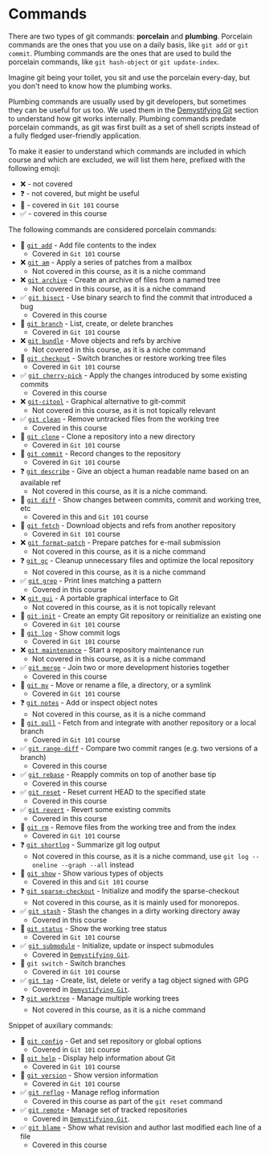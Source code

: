 # Commands

There are two types of git commands: **porcelain** and **plumbing**. Porcelain commands are the ones that you use on a
daily basis, like `git add` or `git commit`. Plumbing commands are the ones that are used to build the porcelain
commands, like `git hash-object` or `git update-index`.

Imagine git being your toilet, you sit and use the porcelain every-day, but you don't need to know how the plumbing
works.

Plumbing commands are usually used by git developers, but sometimes they can be useful for us too. We used them in
the [Demystifying Git](../00-theory) section to understand how git works internally. Plumbing commands predate
porcelain commands, as git was first built as a set of shell scripts instead of a fully fledged user-friendly
application.

To make it easier to understand which commands are included in which course and which are excluded, we will list them
here, prefixed with the following emoji:

* :x: - not covered
* :question: - not covered, but might be useful
* :school_satchel: - covered in `Git 101` course
* :white_check_mark: - covered in this course

The following commands are considered porcelain commands:

* :school_satchel: [`git add`](https://git-scm.com/docs/git-add) - Add file contents to the index
    * Covered in `Git 101` course
* :x: [`git am`](https://git-scm.com/docs/git-am) - Apply a series of patches from a mailbox
    * Not covered in this course, as it is a niche command
* :x: [`git archive`](https://git-scm.com/docs/git-archive) - Create an archive of files from a named tree
    * Not covered in this course, as it is a niche command
* :white_check_mark: [`git bisect`]() - Use binary search to find the commit that introduced a bug
    * Covered in this course
* :school_satchel: [`git branch`](https://git-scm.com/docs/git-branch) - List, create, or delete branches
    * Covered in `Git 101` course
* :x: [`git bundle`](https://git-scm.com/docs/git-bundle) - Move objects and refs by archive
    * Not covered in this course, as it is a niche command
* :school_satchel: [`git checkout`](https://git-scm.com/docs/git-checkout) - Switch branches or restore working tree files
    * Covered in `Git 101` course
* :white_check_mark: [`git cherry-pick`]() - Apply the changes introduced by some existing commits
    * Covered in this course
* :x: [`git-citool`](https://git-scm.com/docs/git-citool) - Graphical alternative to git-commit
    * Not covered in this course, as it is not topically relevant
* :white_check_mark: [`git clean`]() - Remove untracked files from the working tree
    * Covered in this course
* :school_satchel: [`git clone`](https://git-scm.com/docs/git-clone) - Clone a repository into a new directory
    * Covered in `Git 101` course
* :school_satchel: [`git commit`](https://git-scm.com/docs/git-commit) - Record changes to the repository
    * Covered in `Git 101` course
* :question: [`git describe`](https://git-scm.com/docs/git-describe) - Give an object a human readable name based on an available
  ref
    * Not covered in this course, as it is a niche command.
* :school_satchel: [`git diff`](https://git-scm.com/docs/git-diff) - Show changes between commits, commit and working tree, etc
    * Covered in this and `Git 101` course
* :school_satchel: [`git fetch`](https://git-scm.com/docs/git-fetch) - Download objects and refs from another repository
    * Covered in `Git 101` course
* :x: [`git format-patch`](https://git-scm.com/docs/git-format-patch) - Prepare patches for e-mail submission
    * Not covered in this course, as it is a niche command
* :question: [`git gc`](https://git-scm.com/docs/git-gc) - Cleanup unnecessary files and optimize the local repository
    * Not covered in this course, as it is a niche command
* :white_check_mark: [`git grep`]() - Print lines matching a pattern
    * Covered in this course
* :x: [`git gui`](https://git-scm.com/docs/git-gui) - A portable graphical interface to Git
    * Not covered in this course, as it is not topically relevant
* :school_satchel: [`git init`](https://git-scm.com/docs/git-init) - Create an empty Git repository or reinitialize an existing one
    * Covered in `Git 101` course
* :school_satchel: [`git log`](https://git-scm.com/docs/git-log) - Show commit logs
    * Covered in `Git 101` course
* :x: [`git maintenance`](https://git-scm.com/docs/git-maintenance) - Start a repository maintenance run
    * Not covered in this course, as it is a niche command
* :white_check_mark: [`git merge`]() - Join two or more development histories together
    * Covered in this course
* :school_satchel: [`git mv`](https://git-scm.com/docs/git-mv) - Move or rename a file, a directory, or a symlink
    * Covered in `Git 101` course
* :question: [`git notes`](https://git-scm.com/docs/git-notes) - Add or inspect object notes
    * Not covered in this course, as it is a niche command
* :school_satchel: [`git pull`](https://git-scm.com/docs/git-pull) - Fetch from and integrate with another repository or a local branch
    * Covered in `Git 101` course
* :white_check_mark: [`git range-diff`]() - Compare two commit ranges (e.g. two versions of a branch)
    * Covered in this course
* :white_check_mark: [`git rebase`]() - Reapply commits on top of another base tip
    * Covered in this course
* :white_check_mark: [`git reset`]() - Reset current HEAD to the specified state
    * Covered in this course
* :white_check_mark: [`git revert`]() - Revert some existing commits
    * Covered in this course
* :school_satchel: [`git rm`](https://git-scm.com/docs/git-rm) - Remove files from the working tree and from the index
    * Covered in `Git 101` course
* :question: [`git shortlog`](https://git-scm.com/docs/git-shortlog) - Summarize git log output
    * Not covered in this course, as it is a niche command, use `git log --oneline --graph --all` instead
* :school_satchel: [`git show`](https://git-scm.com/docs/git-show) - Show various types of objects
    * Covered in this and `Git 101` course
* :question: [`git sparse-checkout`](https://git-scm.com/docs/git-sparse-checkout) - Initialize and modify the sparse-checkout
    * Not covered in this course, as it is mainly used for monorepos.
* :white_check_mark: [`git stash`]() - Stash the changes in a dirty working directory away
    * Covered in this course
* :school_satchel: [`git status`](https://git-scm.com/docs/git-status) - Show the working tree status
    * Covered in `Git 101` course
* :white_check_mark: [`git submodule`](../00-theory/03-submodules.md) - Initialize, update or inspect submodules
    * Covered in [`Demystifying Git`](../00-theory).
* :school_satchel: `git switch` - Switch branches
    * Covered in `Git 101` course
* :white_check_mark: [`git tag`](../00-theory/01-tags.md) - Create, list, delete or verify a tag object signed with GPG
    * Covered in [`Demystifying Git`](../00-theory).
* :question: [`git worktree`](https://git-scm.com/docs/git-worktree) - Manage multiple working trees
    * Not covered in this course, as it is a niche command

Snippet of auxiliary commands:

* :school_satchel: [`git config`](https://git-scm.com/docs/git-config) - Get and set repository or global options
    * Covered in `Git 101` course
* :school_satchel: [`git help`](https://git-scm.com/docs/git-help) - Display help information about Git
    * Covered in `Git 101` course
* :school_satchel: [`git version`](https://git-scm.com/docs/git-version) - Show version information
    * Covered in `Git 101` course
* :white_check_mark: [`git reflog`](https://git-scm.com/docs/git-reflog) - Manage reflog information
    * Covered in this course as part of the `git reset` command
* :white_check_mark: [`git remote`](../00-theory/04-multiple-remotes.md) - Manage set of tracked repositories
    * Covered in [`Demystifying Git`](../00-theory).
* :white_check_mark: [`git blame`]() - Show what revision and author last modified each line of a file
    * Covered in this course
